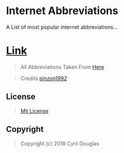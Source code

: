 # Internet Abbreviations
A List of most popular internet abbreviations...

# [Link](https://c-cyril-l.github.io/Internet-Abbreviations/)

>  All Abbreviations Taken From [Here](https://en.wiktionary.org/wiki/Appendix:English_internet_slang)

>  Credits [pinzon1992](https://github.com/pinzon1992/materialize_table_pagination)

## License

> [Mit License](https://github.com/c-Cyril-l/Internet-Abbreviations/blob/gh-pages/LICENSE)

## Copyright 

> Copyright (c) 2018 Cyril Douglas

